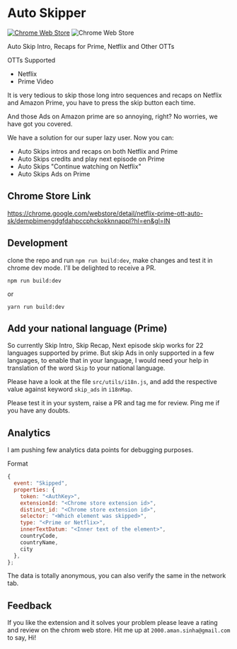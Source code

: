 # Auto Skipper 

[![Chrome Web Store](https://img.shields.io/chrome-web-store/users/dempbimengdgfdahpccphckokknnappl?color=g&label=Chrome%20Store%20Users)](https://chrome.google.com/webstore/detail/netflix-prime-ott-auto-sk/dempbimengdgfdahpccphckokknnappl)
![Chrome Web Store](https://img.shields.io/chrome-web-store/rating/dempbimengdgfdahpccphckokknnappl)

Auto Skip Intro, Recaps for Prime, Netflix and Other OTTs

OTTs Supported
- Netflix
- Prime Video


It is very tedious to skip those long intro sequences and recaps on Netflix and Amazon Prime, you have to press the skip button each time.

And those Ads on Amazon prime are so annoying, right? No worries, we have got you covered.

We have a solution for our super lazy user. Now you can:

- Auto Skips intros and recaps on both Netflix and Prime
- Auto Skips credits and play next episode on Prime
- Auto Skips "Continue watching on Netflix"
- Auto Skips Ads on Prime

## Chrome Store Link

https://chrome.google.com/webstore/detail/netflix-prime-ott-auto-sk/dempbimengdgfdahpccphckokknnappl?hl=en&gl=IN

## Development

clone the repo and run `npm run build:dev`, make changes and test it in chrome dev mode.
I'll be delighted to receive a PR.

```
npm run build:dev
```

or

```
yarn run build:dev
```

## Add your national language (Prime)

So currently Skip Intro, Skip Recap, Next episode skip works for 22 languages supported by prime.
But skip Ads in only supported in a few languages, to enable that in your language, I would need your help in translation of the word `Skip` to your national language.

Please have a look at the file `src/utils/i18n.js`, and add the respective value against keyword `skip_ads` in `i18nMap`.

Please test it in your system, raise a PR and tag me for review. Ping me if you have any doubts.

## Analytics

I am pushing few analytics data points for debugging purposes.

Format

```js
{
  event: "Skipped",
  properties: {
    token: "<AuthKey>",
    extensionId: "<Chrome store extension id>",
    distinct_id: "<Chrome store extension id>",
    selector: "<Which element was skipped>",
    type: "<Prime or Netflix>",
    innerTextDatum: "<Inner text of the element>",
    countryCode,
    countryName,
    city
  },
};
```

The data is totally anonymous, you can also verify the same in the network tab.

## Feedback

If you like the extension and it solves your problem please leave a rating and review on the chrom web store.
Hit me up at `2000.aman.sinha@gmail.com` to say, Hi!
